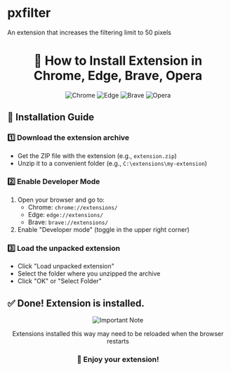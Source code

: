 # pxfilter
An extension that increases the filtering limit to 50 pixels

<h1 align="center">📌 How to Install Extension in Chrome, Edge, Brave, Opera</h1>

<div align="center">
  <img src="https://img.shields.io/badge/Chrome-4285F4?style=for-the-badge&logo=GoogleChrome&logoColor=white" alt="Chrome">
  <img src="https://img.shields.io/badge/Edge-0078D7?style=for-the-badge&logo=Microsoft-edge&logoColor=white" alt="Edge">
  <img src="https://img.shields.io/badge/Brave-FB542B?style=for-the-badge&logo=Brave&logoColor=white" alt="Brave">
  <img src="https://img.shields.io/badge/Opera-FF1B2D?style=for-the-badge&logo=Opera&logoColor=white" alt="Opera">
</div>

## 🚀 Installation Guide

### 1️⃣ Download the extension archive
- Get the ZIP file with the extension (e.g., `extension.zip`)
- Unzip it to a convenient folder (e.g., `C:\extensions\my-extension`)

### 2️⃣ Enable Developer Mode
1. Open your browser and go to:
   - Chrome: `chrome://extensions/`
   - Edge: `edge://extensions/`
   - Brave: `brave://extensions/`
2. Enable "Developer mode" (toggle in the upper right corner)

### 3️⃣ Load the unpacked extension
- Click "Load unpacked extension"
- Select the folder where you unzipped the archive
- Click "OK" or "Select Folder"

## ✅ Done! Extension is installed.

<div align="center">
  <img src="https://img.shields.io/badge/Important-Note-yellow" alt="Important Note">
  <p>Extensions installed this way may need to be reloaded when the browser restarts</p>
</div>

<h3 align="center">💖 Enjoy your extension!</h3>
